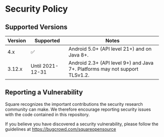Security Policy
===============

## Supported Versions

| Version | Supported        | Notes          |
| ------- | ---------------- | -------------- |
| 4.x     | ✅               |  Android 5.0+ (API level 21+) and on Java 8+. |
| 3.12.x  | Until 2021-12-31 | Android 2.3+ (API level 9+) and Java 7+. Platforms may not support TLSv1.2. |


## Reporting a Vulnerability

Square recognizes the important contributions the security research community
can make. We therefore encourage reporting security issues with the code
contained in this repository.

If you believe you have discovered a security vulnerability, please follow the
guidelines at https://bugcrowd.com/squareopensource
